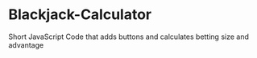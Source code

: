 # Blackjack-Calculator
Short JavaScript Code that adds buttons and calculates betting size and advantage
